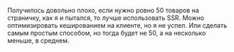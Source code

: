 Получилось довольно плохо, если нужно ровно 50 товаров на страничку, как я и пытался, то лучше использовать SSR. Можно оптимизировать кешированием на клиенте, но я не успел. Или сделать самым простым способом, но тогда будет не 50, а на несколько меньше, в среднем.
